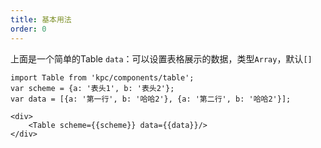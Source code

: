 ```yaml
---
title: 基本用法
order: 0
---
```


上面是一个简单的Table
`data`：可以设置表格展示的数据，类型`Array`，默认`[]`

```vdt
import Table from 'kpc/components/table';
var scheme = {a: '表头1', b: '表头2'};
var data = [{a: '第一行', b: '哈哈2'}, {a: '第二行', b: '哈哈2'}];

<div>
    <Table scheme={{scheme}} data={{data}}/>
</div>
```







